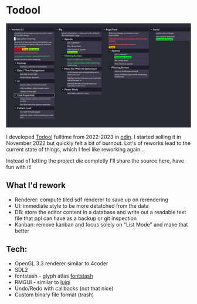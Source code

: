 # Todool

![preview](assets/todool_preview.png)

I developed [Todool](https://todool.de/) fulltime from 2022-2023 in [odin](https://odin-lang.org/). I started selling it in November 2022 but quickly felt a bit of burnout. Lot's of reworks lead to the current state of things, which I feel like reworking again... 

Instead of letting the project die completly I'll share the source here, have fun with it!

## What I'd rework

- Renderer: compute tiled sdf renderer to save up on rerendering
- UI: immediate style to be more detatched from the data
- DB: store the editor content in a database and write out a readable text file that ppl can have as a backup or git inspection
- Kanban: remove kanban and focus solely on "List Mode" and make that better

## Tech:

- OpenGL 3.3 renderer similar to 4coder
- SDL2
- fontstash - glyph atlas [fontstash](https://github.com/memononen/fontstash)
- RMGUI - similar to [luigi](https://github.com/nakst/luigi/blob/main/luigi.h)
- Undo/Redo with callbacks (not that nice)
- Custom binary file format (trash)
